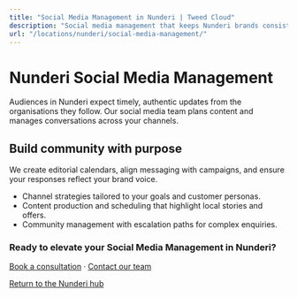 ```yaml
---
title: "Social Media Management in Nunderi | Tweed Cloud"
description: "Social media management that keeps Nunderi brands consistent and engaging."
url: "/locations/nunderi/social-media-management/"
---
```


# Nunderi Social Media Management

Audiences in Nunderi expect timely, authentic updates from the organisations they follow. Our social media team plans content and manages conversations across your channels.

## Build community with purpose

We create editorial calendars, align messaging with campaigns, and ensure your responses reflect your brand voice.

- Channel strategies tailored to your goals and customer personas.
- Content production and scheduling that highlight local stories and offers.
- Community management with escalation paths for complex enquiries.

### Ready to elevate your Social Media Management in Nunderi?

[Book a consultation](/consultation/) · [Contact our team](/contact/)

[Return to the Nunderi hub](/locations/nunderi/)
